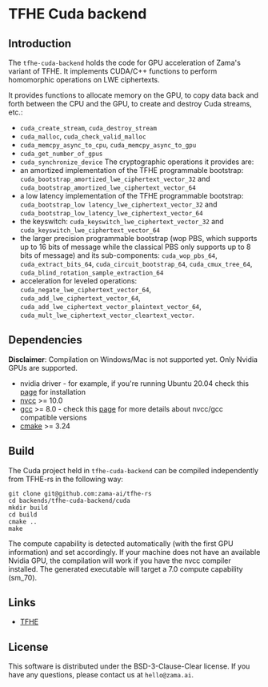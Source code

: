 # TFHE Cuda backend

## Introduction

The `tfhe-cuda-backend` holds the code for GPU acceleration of Zama's variant of TFHE.
It implements CUDA/C++ functions to perform homomorphic operations on LWE ciphertexts.

It provides functions to allocate memory on the GPU, to copy data back 
and forth between the CPU and the GPU, to create and destroy Cuda streams, etc.:
- `cuda_create_stream`, `cuda_destroy_stream`
- `cuda_malloc`, `cuda_check_valid_malloc`
- `cuda_memcpy_async_to_cpu`, `cuda_memcpy_async_to_gpu`
- `cuda_get_number_of_gpus`
- `cuda_synchronize_device`
The cryptographic operations it provides are:
- an amortized implementation of the TFHE programmable bootstrap: `cuda_bootstrap_amortized_lwe_ciphertext_vector_32` and `cuda_bootstrap_amortized_lwe_ciphertext_vector_64`
- a low latency implementation of the TFHE programmable bootstrap: `cuda_bootstrap_low latency_lwe_ciphertext_vector_32` and `cuda_bootstrap_low_latency_lwe_ciphertext_vector_64`
- the keyswitch: `cuda_keyswitch_lwe_ciphertext_vector_32` and `cuda_keyswitch_lwe_ciphertext_vector_64`
- the larger precision programmable bootstrap (wop PBS, which supports up to 16 bits of message while the classical PBS only supports up to 8 bits of message) and its sub-components: `cuda_wop_pbs_64`, `cuda_extract_bits_64`, `cuda_circuit_bootstrap_64`, `cuda_cmux_tree_64`, `cuda_blind_rotation_sample_extraction_64`
- acceleration for leveled operations: `cuda_negate_lwe_ciphertext_vector_64`, `cuda_add_lwe_ciphertext_vector_64`, `cuda_add_lwe_ciphertext_vector_plaintext_vector_64`, `cuda_mult_lwe_ciphertext_vector_cleartext_vector`.

## Dependencies

**Disclaimer**: Compilation on Windows/Mac is not supported yet. Only Nvidia GPUs are supported. 

- nvidia driver - for example, if you're running Ubuntu 20.04 check this [page](https://linuxconfig.org/how-to-install-the-nvidia-drivers-on-ubuntu-20-04-focal-fossa-linux) for installation
- [nvcc](https://docs.nvidia.com/cuda/cuda-installation-guide-linux/index.html) >= 10.0
- [gcc](https://gcc.gnu.org/) >= 8.0 - check this [page](https://gist.github.com/ax3l/9489132) for more details about nvcc/gcc compatible versions
- [cmake](https://cmake.org/) >= 3.24

## Build

The Cuda project held in `tfhe-cuda-backend` can be compiled independently from TFHE-rs in the following way:
```
git clone git@github.com:zama-ai/tfhe-rs
cd backends/tfhe-cuda-backend/cuda
mkdir build
cd build
cmake ..
make
```
The compute capability is detected automatically (with the first GPU information) and set accordingly.
If your machine does not have an available Nvidia GPU, the compilation will work if you have the nvcc compiler installed. The generated executable will target a 7.0 compute capability (sm_70).

## Links

- [TFHE](https://eprint.iacr.org/2018/421.pdf)

## License

This software is distributed under the BSD-3-Clause-Clear license. If you have any questions,
please contact us at `hello@zama.ai`.
